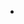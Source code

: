 -

<!---
KonekoAtk/KonekoAtk is a ✨ special ✨ repository because its `README.md` (this file) appears on your GitHub profile.
You can click the Preview link to take a look at your changes.
--->
